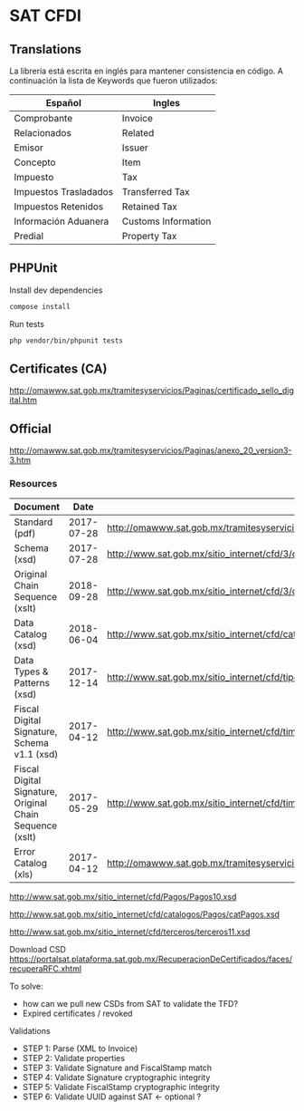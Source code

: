 # SAT CFDI


## Translations
La librería está escrita en inglés para mantener consistencia en código.
A continuación la lista de Keywords que fueron utilizados:

| Español | Ingles |
| ------------- | ------------- |
| Comprobante | Invoice |
| Relacionados | Related |
| Emisor | Issuer |
| Concepto | Item |
| Impuesto | Tax |
| Impuestos Trasladados | Transferred Tax |
| Impuestos Retenidos | Retained Tax |
| Información Aduanera | Customs Information |
| Predial | Property Tax |



## PHPUnit

Install dev dependencies
```bash
compose install
```

Run tests
```bash
php vendor/bin/phpunit tests
```

## Certificates (CA)
http://omawww.sat.gob.mx/tramitesyservicios/Paginas/certificado_sello_digital.htm



## Official

http://omawww.sat.gob.mx/tramitesyservicios/Paginas/anexo_20_version3-3.htm

### Resources

| Document | Date | URL |
|----------|------|-----|
| Standard (pdf) | 2017-07-28 | http://omawww.sat.gob.mx/tramitesyservicios/Paginas/documentos/cfdv33.pdf |
| Schema (xsd) | 2017-07-28 | http://www.sat.gob.mx/sitio_internet/cfd/3/cfdv33.xsd |
| Original Chain Sequence (xslt) | 2018-09-28 | http://www.sat.gob.mx/sitio_internet/cfd/3/cadenaoriginal_3_3/cadenaoriginal_3_3.xslt |
| Data Catalog (xsd) | 2018-06-04 | http://www.sat.gob.mx/sitio_internet/cfd/catalogos/catCFDI.xsd |
| Data Types & Patterns (xsd) | 2017-12-14 | http://www.sat.gob.mx/sitio_internet/cfd/tipoDatos/tdCFDI/tdCFDI.xsd |
| Fiscal Digital Signature, Schema v1.1 (xsd) | 2017-04-12 | http://www.sat.gob.mx/sitio_internet/cfd/timbrefiscaldigital/TimbreFiscalDigitalv11.xsd
| Fiscal Digital Signature, Original Chain Sequence (xslt) | 2017-05-29 | http://www.sat.gob.mx/sitio_internet/cfd/timbrefiscaldigital/cadenaoriginal_TFD_1_1.xslt |
| Error Catalog (xls) | 2017-04-12 | http://omawww.sat.gob.mx/tramitesyservicios/Paginas/documentos/MatrizDeErrores_CFDI_v33.xls |


http://www.sat.gob.mx/sitio_internet/cfd/Pagos/Pagos10.xsd

http://www.sat.gob.mx/sitio_internet/cfd/catalogos/Pagos/catPagos.xsd

http://www.sat.gob.mx/sitio_internet/cfd/terceros/terceros11.xsd

Download CSD
https://portalsat.plataforma.sat.gob.mx/RecuperacionDeCertificados/faces/recuperaRFC.xhtml


To solve:
- how can we pull new CSDs from SAT to validate the TFD?
- Expired certificates / revoked

Validations

- STEP 1: Parse (XML to Invoice)
- STEP 2: Validate properties
- STEP 3: Validate Signature and FiscalStamp match
- STEP 4: Validate Signature cryptographic integrity
- STEP 5: Validate FiscalStamp cryptographic integrity
- STEP 6: Validate UUID against SAT <- optional ?
